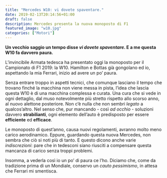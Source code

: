 ```yaml
---
title: "Mercedes W10: vi dovete spaventare."
date: 2019-02-13T20:14:56+01:00
draft: false
description: Mercedes presenta la nuova monoposto di F1
featured_image: "w10.jpg"
categories: ["Motori"]
---
```



**Un vecchio saggio un tempo disse _vi dovete spaventare_. E a me questa W10 fa davvero paura.**

L’invincibile Armata tedesca ha presentato oggi la monoposto per il Campionato di F1 2019: la W10. 
Hamilton e Bottas già gongolano ed io, aspettando la mia Ferrari, inizio ad avere un po’ paura. 

Senza entrare troppo in aspetti tecnici, che comunque lasciano il tempo che trovano finché la macchina non viene messa in pista, l’idea che lascia questa W10 è di una macchina complessa e curata.
Una cura che si vede in ogni dettaglio, dal muso notevolmente più stretto rispetto allo scorso anno, al nuovo alettone posteriore. 
Non c’è nulla che non sembri _legato_ a qualcos’altro. Nel senso che, pur mancando - così _ad occhio_ - soluzioni davvero **strabilianti**,  ogni elemento dell’auto è predisposto per essere **efficiente** ed **efficace**. 

Le monoposto di quest’anno, causa nuovi regolamenti, avranno molto meno carico aerodinamico. Eppure, guardando questa nuova Mercedes, non sembra che ciò si noti più di tanto. E questo dicono anche varie _indiscrezioni_: pare che in tedesconi siano riusciti a compensare questa mancanza di carico senza troppi problemi. 

Insomma, a vederla così io un po’ di paura ce l’ho.
Diciamo che, come da tradizione prima di un Mondiale, conservo un _cauto pessimismo_, in attesa che Ferrari mi smentisca. 

